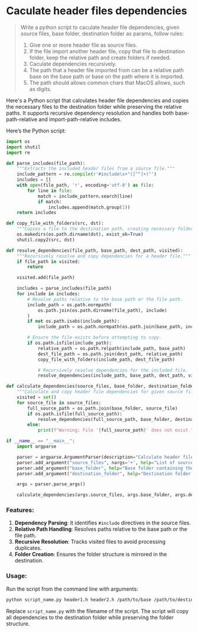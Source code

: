 # Caculate header files dependencies #

> Write a python script to caculate header file dependencies, given source files, base folder, destination folder as params, follow rules:
>  1. Give one or more header file as source files.
>  2. If the file import another header file, copy that file to destination folder, keep the relative path and create folders if needed.
>  3. Caculate dependencies recursively.
>  4. The path that a header file imported from can be a relative path base on the base path or base on the path where it is imported.
>  5. The path should allows common chars that MacOS allows, such as digits.

Here's a Python script that calculates header file dependencies and copies the necessary files to the destination folder while preserving the relative paths. It supports recursive dependency resolution and handles both base-path-relative and import-path-relative includes.

Here’s the Python script:

```python
import os
import shutil
import re

def parse_includes(file_path):
    """Extracts the included header files from a source file."""
    include_pattern = re.compile(r'#include\s+"([^"]+)"')
    includes = []
    with open(file_path, 'r', encoding='utf-8') as file:
        for line in file:
            match = include_pattern.search(line)
            if match:
                includes.append(match.group(1))
    return includes

def copy_file_with_folders(src, dst):
    """Copies a file to the destination path, creating necessary folders."""
    os.makedirs(os.path.dirname(dst), exist_ok=True)
    shutil.copy2(src, dst)

def resolve_dependencies(file_path, base_path, dest_path, visited):
    """Recursively resolve and copy dependencies for a header file."""
    if file_path in visited:
        return

    visited.add(file_path)

    includes = parse_includes(file_path)
    for include in includes:
        # Resolve paths relative to the base path or the file path.
        include_path = os.path.normpath(
            os.path.join(os.path.dirname(file_path), include)
        )
        if not os.path.isabs(include_path):
            include_path = os.path.normpath(os.path.join(base_path, include))

        # Ensure the file exists before attempting to copy.
        if os.path.isfile(include_path):
            relative_path = os.path.relpath(include_path, base_path)
            dest_file_path = os.path.join(dest_path, relative_path)
            copy_file_with_folders(include_path, dest_file_path)

            # Recursively resolve dependencies for the included file.
            resolve_dependencies(include_path, base_path, dest_path, visited)

def calculate_dependencies(source_files, base_folder, destination_folder):
    """Calculate and copy header file dependencies for given source files."""
    visited = set()
    for source_file in source_files:
        full_source_path = os.path.join(base_folder, source_file)
        if os.path.isfile(full_source_path):
            resolve_dependencies(full_source_path, base_folder, destination_folder, visited)
        else:
            print(f"Warning: File '{full_source_path}' does not exist.")

if __name__ == "__main__":
    import argparse

    parser = argparse.ArgumentParser(description="Calculate header file dependencies.")
    parser.add_argument("source_files", nargs='+', help="List of source header files.")
    parser.add_argument("base_folder", help="Base folder containing the source files.")
    parser.add_argument("destination_folder", help="Destination folder for copied dependencies.")

    args = parser.parse_args()

    calculate_dependencies(args.source_files, args.base_folder, args.destination_folder)
```

### Features:
1. **Dependency Parsing**: It identifies `#include` directives in the source files.
2. **Relative Path Handling**: Resolves paths relative to the base path or the file path.
3. **Recursive Resolution**: Tracks visited files to avoid processing duplicates.
4. **Folder Creation**: Ensures the folder structure is mirrored in the destination.

### Usage:
Run the script from the command line with arguments:

```bash
python script_name.py header1.h header2.h /path/to/base /path/to/destination
```

Replace `script_name.py` with the filename of the script. The script will copy all dependencies to the destination folder while preserving the folder structure.
